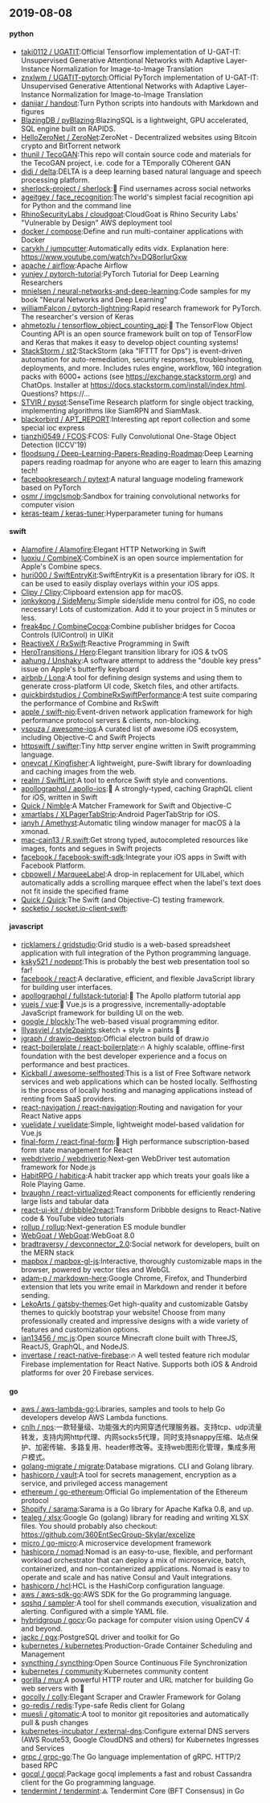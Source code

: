 ## 2019-08-08

#### python
* [taki0112 / UGATIT](https://github.com/taki0112/UGATIT):Official Tensorflow implementation of U-GAT-IT: Unsupervised Generative Attentional Networks with Adaptive Layer-Instance Normalization for Image-to-Image Translation
* [znxlwm / UGATIT-pytorch](https://github.com/znxlwm/UGATIT-pytorch):Official PyTorch implementation of U-GAT-IT: Unsupervised Generative Attentional Networks with Adaptive Layer-Instance Normalization for Image-to-Image Translation
* [danijar / handout](https://github.com/danijar/handout):Turn Python scripts into handouts with Markdown and figures
* [BlazingDB / pyBlazing](https://github.com/BlazingDB/pyBlazing):BlazingSQL is a lightweight, GPU accelerated, SQL engine built on RAPIDS.
* [HelloZeroNet / ZeroNet](https://github.com/HelloZeroNet/ZeroNet):ZeroNet - Decentralized websites using Bitcoin crypto and BitTorrent network
* [thunil / TecoGAN](https://github.com/thunil/TecoGAN):This repo will contain source code and materials for the TecoGAN project, i.e. code for a TEmporally COherent GAN
* [didi / delta](https://github.com/didi/delta):DELTA is a deep learning based natural language and speech processing platform.
* [sherlock-project / sherlock](https://github.com/sherlock-project/sherlock):🔎
Find usernames across social networks
* [ageitgey / face_recognition](https://github.com/ageitgey/face_recognition):The world's simplest facial recognition api for Python and the command line
* [RhinoSecurityLabs / cloudgoat](https://github.com/RhinoSecurityLabs/cloudgoat):CloudGoat is Rhino Security Labs' "Vulnerable by Design" AWS deployment tool
* [docker / compose](https://github.com/docker/compose):Define and run multi-container applications with Docker
* [carykh / jumpcutter](https://github.com/carykh/jumpcutter):Automatically edits vidx. Explanation here: https://www.youtube.com/watch?v=DQ8orIurGxw
* [apache / airflow](https://github.com/apache/airflow):Apache Airflow
* [yunjey / pytorch-tutorial](https://github.com/yunjey/pytorch-tutorial):PyTorch Tutorial for Deep Learning Researchers
* [mnielsen / neural-networks-and-deep-learning](https://github.com/mnielsen/neural-networks-and-deep-learning):Code samples for my book "Neural Networks and Deep Learning"
* [williamFalcon / pytorch-lightning](https://github.com/williamFalcon/pytorch-lightning):Rapid research framework for PyTorch. The researcher's version of Keras
* [ahmetozlu / tensorflow_object_counting_api](https://github.com/ahmetozlu/tensorflow_object_counting_api):🚀
The TensorFlow Object Counting API is an open source framework built on top of TensorFlow and Keras that makes it easy to develop object counting systems!
* [StackStorm / st2](https://github.com/StackStorm/st2):StackStorm (aka "IFTTT for Ops") is event-driven automation for auto-remediation, security responses, troubleshooting, deployments, and more. Includes rules engine, workflow, 160 integration packs with 6000+ actions (see https://exchange.stackstorm.org) and ChatOps. Installer at https://docs.stackstorm.com/install/index.html. Questions? https://…
* [STVIR / pysot](https://github.com/STVIR/pysot):SenseTime Research platform for single object tracking, implementing algorithms like SiamRPN and SiamMask.
* [blackorbird / APT_REPORT](https://github.com/blackorbird/APT_REPORT):Interesting apt report collection and some special ioc express
* [tianzhi0549 / FCOS](https://github.com/tianzhi0549/FCOS):FCOS: Fully Convolutional One-Stage Object Detection (ICCV'19)
* [floodsung / Deep-Learning-Papers-Reading-Roadmap](https://github.com/floodsung/Deep-Learning-Papers-Reading-Roadmap):Deep Learning papers reading roadmap for anyone who are eager to learn this amazing tech!
* [facebookresearch / pytext](https://github.com/facebookresearch/pytext):A natural language modeling framework based on PyTorch
* [osmr / imgclsmob](https://github.com/osmr/imgclsmob):Sandbox for training convolutional networks for computer vision
* [keras-team / keras-tuner](https://github.com/keras-team/keras-tuner):Hyperparameter tuning for humans

#### swift
* [Alamofire / Alamofire](https://github.com/Alamofire/Alamofire):Elegant HTTP Networking in Swift
* [luoxiu / CombineX](https://github.com/luoxiu/CombineX):CombineX is an open source implementation for Apple's Combine specs.
* [huri000 / SwiftEntryKit](https://github.com/huri000/SwiftEntryKit):SwiftEntryKit is a presentation library for iOS. It can be used to easily display overlays within your iOS apps.
* [Clipy / Clipy](https://github.com/Clipy/Clipy):Clipboard extension app for macOS.
* [jonkykong / SideMenu](https://github.com/jonkykong/SideMenu):Simple side/slide menu control for iOS, no code necessary! Lots of customization. Add it to your project in 5 minutes or less.
* [freak4pc / CombineCocoa](https://github.com/freak4pc/CombineCocoa):Combine publisher bridges for Cocoa Controls (UIControl) in UIKit
* [ReactiveX / RxSwift](https://github.com/ReactiveX/RxSwift):Reactive Programming in Swift
* [HeroTransitions / Hero](https://github.com/HeroTransitions/Hero):Elegant transition library for iOS & tvOS
* [aahung / Unshaky](https://github.com/aahung/Unshaky):A software attempt to address the "double key press" issue on Apple's butterfly keyboard
* [airbnb / Lona](https://github.com/airbnb/Lona):A tool for defining design systems and using them to generate cross-platform UI code, Sketch files, and other artifacts.
* [quickbirdstudios / CombineRxSwiftPerformance](https://github.com/quickbirdstudios/CombineRxSwiftPerformance):A test suite comparing the performance of Combine and RxSwift
* [apple / swift-nio](https://github.com/apple/swift-nio):Event-driven network application framework for high performance protocol servers & clients, non-blocking.
* [vsouza / awesome-ios](https://github.com/vsouza/awesome-ios):A curated list of awesome iOS ecosystem, including Objective-C and Swift Projects
* [httpswift / swifter](https://github.com/httpswift/swifter):Tiny http server engine written in Swift programming language.
* [onevcat / Kingfisher](https://github.com/onevcat/Kingfisher):A lightweight, pure-Swift library for downloading and caching images from the web.
* [realm / SwiftLint](https://github.com/realm/SwiftLint):A tool to enforce Swift style and conventions.
* [apollographql / apollo-ios](https://github.com/apollographql/apollo-ios):📱
A strongly-typed, caching GraphQL client for iOS, written in Swift
* [Quick / Nimble](https://github.com/Quick/Nimble):A Matcher Framework for Swift and Objective-C
* [xmartlabs / XLPagerTabStrip](https://github.com/xmartlabs/XLPagerTabStrip):Android PagerTabStrip for iOS.
* [ianyh / Amethyst](https://github.com/ianyh/Amethyst):Automatic tiling window manager for macOS à la xmonad.
* [mac-cain13 / R.swift](https://github.com/mac-cain13/R.swift):Get strong typed, autocompleted resources like images, fonts and segues in Swift projects
* [facebook / facebook-swift-sdk](https://github.com/facebook/facebook-swift-sdk):Integrate your iOS apps in Swift with Facebook Platform.
* [cbpowell / MarqueeLabel](https://github.com/cbpowell/MarqueeLabel):A drop-in replacement for UILabel, which automatically adds a scrolling marquee effect when the label's text does not fit inside the specified frame
* [Quick / Quick](https://github.com/Quick/Quick):The Swift (and Objective-C) testing framework.
* [socketio / socket.io-client-swift](https://github.com/socketio/socket.io-client-swift):

#### javascript
* [ricklamers / gridstudio](https://github.com/ricklamers/gridstudio):Grid studio is a web-based spreadsheet application with full integration of the Python programming language.
* [ksky521 / nodeppt](https://github.com/ksky521/nodeppt):This is probably the best web presentation tool so far!
* [facebook / react](https://github.com/facebook/react):A declarative, efficient, and flexible JavaScript library for building user interfaces.
* [apollographql / fullstack-tutorial](https://github.com/apollographql/fullstack-tutorial):🚀
The Apollo platform tutorial app
* [vuejs / vue](https://github.com/vuejs/vue):🖖
Vue.js is a progressive, incrementally-adoptable JavaScript framework for building UI on the web.
* [google / blockly](https://github.com/google/blockly):The web-based visual programming editor.
* [lllyasviel / style2paints](https://github.com/lllyasviel/style2paints):sketch + style = paints
🎨
* [jgraph / drawio-desktop](https://github.com/jgraph/drawio-desktop):Official electron build of draw.io
* [react-boilerplate / react-boilerplate](https://github.com/react-boilerplate/react-boilerplate):🔥
A highly scalable, offline-first foundation with the best developer experience and a focus on performance and best practices.
* [Kickball / awesome-selfhosted](https://github.com/Kickball/awesome-selfhosted):This is a list of Free Software network services and web applications which can be hosted locally. Selfhosting is the process of locally hosting and managing applications instead of renting from SaaS providers.
* [react-navigation / react-navigation](https://github.com/react-navigation/react-navigation):Routing and navigation for your React Native apps
* [vuelidate / vuelidate](https://github.com/vuelidate/vuelidate):Simple, lightweight model-based validation for Vue.js
* [final-form / react-final-form](https://github.com/final-form/react-final-form):🏁
High performance subscription-based form state management for React
* [webdriverio / webdriverio](https://github.com/webdriverio/webdriverio):Next-gen WebDriver test automation framework for Node.js
* [HabitRPG / habitica](https://github.com/HabitRPG/habitica):A habit tracker app which treats your goals like a Role Playing Game.
* [bvaughn / react-virtualized](https://github.com/bvaughn/react-virtualized):React components for efficiently rendering large lists and tabular data
* [react-ui-kit / dribbble2react](https://github.com/react-ui-kit/dribbble2react):Transform Dribbble designs to React-Native code & YouTube video tutorials
* [rollup / rollup](https://github.com/rollup/rollup):Next-generation ES module bundler
* [WebGoat / WebGoat](https://github.com/WebGoat/WebGoat):WebGoat 8.0
* [bradtraversy / devconnector_2.0](https://github.com/bradtraversy/devconnector_2.0):Social network for developers, built on the MERN stack
* [mapbox / mapbox-gl-js](https://github.com/mapbox/mapbox-gl-js):Interactive, thoroughly customizable maps in the browser, powered by vector tiles and WebGL
* [adam-p / markdown-here](https://github.com/adam-p/markdown-here):Google Chrome, Firefox, and Thunderbird extension that lets you write email in Markdown and render it before sending.
* [LekoArts / gatsby-themes](https://github.com/LekoArts/gatsby-themes):Get high-quality and customizable Gatsby themes to quickly bootstrap your website! Choose from many professionally created and impressive designs with a wide variety of features and customization options.
* [ian13456 / mc.js](https://github.com/ian13456/mc.js):Open source Minecraft clone built with ThreeJS, ReactJS, GraphQL, and NodeJS.
* [invertase / react-native-firebase](https://github.com/invertase/react-native-firebase):🔥
A well tested feature rich modular Firebase implementation for React Native. Supports both iOS & Android platforms for over 20 Firebase services.

#### go
* [aws / aws-lambda-go](https://github.com/aws/aws-lambda-go):Libraries, samples and tools to help Go developers develop AWS Lambda functions.
* [cnlh / nps](https://github.com/cnlh/nps):一款轻量级、功能强大的内网穿透代理服务器。支持tcp、udp流量转发，支持内网http代理、内网socks5代理，同时支持snappy压缩、站点保护、加密传输、多路复用、header修改等。支持web图形化管理，集成多用户模式。
* [golang-migrate / migrate](https://github.com/golang-migrate/migrate):Database migrations. CLI and Golang library.
* [hashicorp / vault](https://github.com/hashicorp/vault):A tool for secrets management, encryption as a service, and privileged access management
* [ethereum / go-ethereum](https://github.com/ethereum/go-ethereum):Official Go implementation of the Ethereum protocol
* [Shopify / sarama](https://github.com/Shopify/sarama):Sarama is a Go library for Apache Kafka 0.8, and up.
* [tealeg / xlsx](https://github.com/tealeg/xlsx):Google Go (golang) library for reading and writing XLSX files. You should probably also checkout: https://github.com/360EntSecGroup-Skylar/excelize
* [micro / go-micro](https://github.com/micro/go-micro):A microservice development framework
* [hashicorp / nomad](https://github.com/hashicorp/nomad):Nomad is an easy-to-use, flexible, and performant workload orchestrator that can deploy a mix of microservice, batch, containerized, and non-containerized applications. Nomad is easy to operate and scale and has native Consul and Vault integrations.
* [hashicorp / hcl](https://github.com/hashicorp/hcl):HCL is the HashiCorp configuration language.
* [aws / aws-sdk-go](https://github.com/aws/aws-sdk-go):AWS SDK for the Go programming language.
* [sqshq / sampler](https://github.com/sqshq/sampler):A tool for shell commands execution, visualization and alerting. Configured with a simple YAML file.
* [hybridgroup / gocv](https://github.com/hybridgroup/gocv):Go package for computer vision using OpenCV 4 and beyond.
* [jackc / pgx](https://github.com/jackc/pgx):PostgreSQL driver and toolkit for Go
* [kubernetes / kubernetes](https://github.com/kubernetes/kubernetes):Production-Grade Container Scheduling and Management
* [syncthing / syncthing](https://github.com/syncthing/syncthing):Open Source Continuous File Synchronization
* [kubernetes / community](https://github.com/kubernetes/community):Kubernetes community content
* [gorilla / mux](https://github.com/gorilla/mux):A powerful HTTP router and URL matcher for building Go web servers with
🦍
* [gocolly / colly](https://github.com/gocolly/colly):Elegant Scraper and Crawler Framework for Golang
* [go-redis / redis](https://github.com/go-redis/redis):Type-safe Redis client for Golang
* [muesli / gitomatic](https://github.com/muesli/gitomatic):A tool to monitor git repositories and automatically pull & push changes
* [kubernetes-incubator / external-dns](https://github.com/kubernetes-incubator/external-dns):Configure external DNS servers (AWS Route53, Google CloudDNS and others) for Kubernetes Ingresses and Services
* [grpc / grpc-go](https://github.com/grpc/grpc-go):The Go language implementation of gRPC. HTTP/2 based RPC
* [gocql / gocql](https://github.com/gocql/gocql):Package gocql implements a fast and robust Cassandra client for the Go programming language.
* [tendermint / tendermint](https://github.com/tendermint/tendermint):⟁ Tendermint Core (BFT Consensus) in Go
